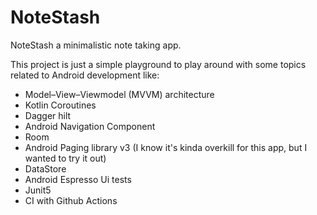# NoteStash
NoteStash a minimalistic note taking app.

This project is just a simple playground to play around with some topics related to Android development like: 
- Model–View–Viewmodel (MVVM) architecture
- Kotlin Coroutines
- Dagger hilt
- Android Navigation Component
- Room
- Android Paging library v3 (I know it's kinda overkill for this app, but I wanted to try it out)
- DataStore
- Android Espresso Ui tests
- Junit5
- CI with Github Actions
